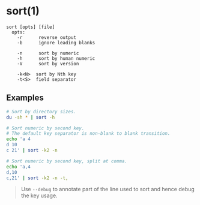 # sort(1)

```
sort [opts] [file]
  opts:
    -r      reverse output
    -b      ignore leading blanks

    -n      sort by numeric
    -h      sort by human numeric
    -V      sort by version

    -k<N>  sort by Nth key
    -t<S>  field separator
```

## Examples
```sh
# Sort by directory sizes.
du -sh * | sort -h
```

```sh
# Sort numeric by second key.
# The default key separator is non-blank to blank transition.
echo 'a 4
d 10
c 21' | sort -k2 -n

# Sort numeric by second key, split at comma.
echo 'a,4
d,10
c,21' | sort -k2 -n -t,
```
> Use `--debug` to annotate part of the line used to sort and hence debug the key usage.
